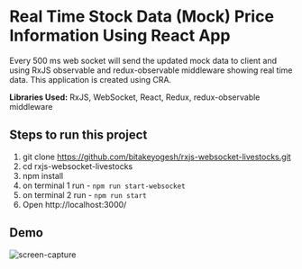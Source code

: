 # Real Time Stock Data (Mock) Price Information Using React App
Every 500 ms web socket will send the updated mock data to client and using RxJS observable and redux-observable middleware showing real time data.
This application is created using CRA.

**Libraries Used:** RxJS, WebSocket, React, Redux, redux-observable middleware

## Steps to run this project
1. git clone https://github.com/bitakeyogesh/rxjs-websocket-livestocks.git
2. cd rxjs-websocket-livestocks
3. npm install
4. on terminal 1 run - `npm run start-websocket`
5. on terminal 2 run - `npm run start`
6. Open http://localhost:3000/

## Demo
![screen-capture](https://user-images.githubusercontent.com/26835951/118401762-8e0bac00-b684-11eb-8bfd-47e8e6fdf829.gif)

